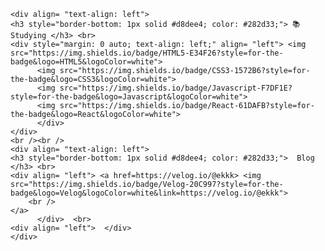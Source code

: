 <!--
**ekkk1126/ekkk1126** is a ✨ _special_ ✨ repository because its `README.md` (this file) appears on your GitHub profile.

Here are some ideas to get you started:
### Hi there 👋
- 🔭 I’m currently working on ...
- 🌱 I’m currently learning ...
- 👯 I’m looking to collaborate on ...
- 🤔 I’m looking for help with ...
- 💬 Ask me about ...
- 📫 How to reach me: ...
- 😄 Pronouns: ...
- ⚡ Fun fact: ...

-->

    <div align= "text-align: left">
    <h3 style="border-bottom: 1px solid #d8dee4; color: #282d33;"> 📚 Studying </h3> <br> 
    <div style="margin: 0 auto; text-align: left;" align= "left"> <img src="https://img.shields.io/badge/HTML5-E34F26?style=for-the-badge&logo=HTML5&logoColor=white">
          <img src="https://img.shields.io/badge/CSS3-1572B6?style=for-the-badge&logo=CSS3&logoColor=white">
          <img src="https://img.shields.io/badge/Javascript-F7DF1E?style=for-the-badge&logo=Javascript&logoColor=white">
          <img src="https://img.shields.io/badge/React-61DAFB?style=for-the-badge&logo=React&logoColor=white">
          </div>
    </div>
    <br /><br />
    <div align= "text-align: left">
    <h3 style="border-bottom: 1px solid #d8dee4; color: #282d33;">  Blog </h3> <br> 
    <div align= "left"> <a href=https://velog.io/@ekkk> <img src="https://img.shields.io/badge/Velog-20C997?style=for-the-badge&logo=Velog&logoColor=white&link=https://velog.io/@ekkk">
        <br />
    </a>
          </div>  <br> 
    <div align= "left">  </div> 
    </div>
    

